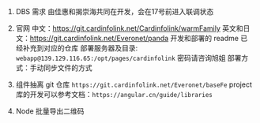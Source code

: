 1. DBS 需求
  由佳惠和揭崇海共同在开发，会在17号前进入联调状态
2. 官网
  中文：https://git.cardinfolink.net/Cardinfolink/warmFamily
  英文和日文：https://git.cardinfolink.net/Everonet/panda
  开发和部署的 readme 已经补充到对应的仓库
  部署服务器及目录: `webapp@139.129.116.65:/opt/pages/cardinfolink` 密码请咨询旭姐
  部署方式：手动同步文件的方式
3. 组件抽离
  git 仓库 `https://git.cardinfolink.net/Everonet/baseFe`
  project 库的开发可以参考文档：`https://angular.cn/guide/libraries`

4. Node 批量导出二维码

